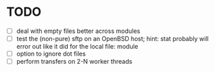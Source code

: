 TODO
====

- [ ] deal with empty files better across modules
- [ ] test the (non-pure) sftp on an OpenBSD host; hint: stat probably will error out like it did for the local file: module
- [ ] option to ignore dot files
- [ ] perform transfers on 2-N worker threads
